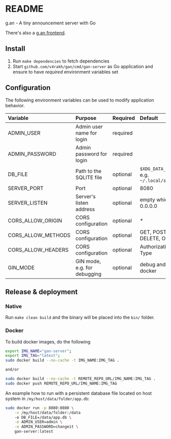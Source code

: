 # README

g.an - A tiny announcement server with Go

There's also a [g.an frontend](https://github.com/v4rakh/gan-frontend).

## Install

1. Run `make dependencies` to fetch dependencies
2. Start `github.com/v4rakh/gan/cmd/gan-server` as Go application and ensure to have _required_ environment variables set

## Configuration

The following environment variables can be used to modify application behavior.

| Variable | Purpose | Required | Default |
|:---|:---|:---|:---|
| ADMIN_USER | Admin user name for login | required |  |
| ADMIN_PASSWORD | Admin password for login | required |  |
| DB_FILE | Path to the SQLITE file | optional | `$XDG_DATA_DIR/gan/gan.db`, e.g. `~/.local/share/gan/gan.db` |
| SERVER_PORT | Port | optional | 8080 |
| SERVER_LISTEN | Server's listen address | optional | empty which equals 0.0.0.0 |
| CORS_ALLOW_ORIGIN | CORS configuration | optional | * |
| CORS_ALLOW_METHODS | CORS configuration | optional | GET, POST, PUT, PATCH, DELETE, OPTIONS |
| CORS_ALLOW_HEADERS | CORS configuration | optional | Authorization, Content-Type |
| GIN_MODE           | GIN mode, e.g. for debugging | optional | debug and release in docker |

## Release & deployment

### Native

Run `make clean build` and the binary will be placed into the `bin/` folder.

### Docker

To build docker images, do the following

```sh
export IMG_NAME="gan-server";
export IMG_TAG="latest";
sudo docker build --no-cache -t IMG_NAME:IMG_TAG .

and/or

sudo docker build --no-cache -t REMOTE_REPO_URL/IMG_NAME:IMG_TAG .
sudo docker push REMOTE_REPO_URL/IMG_NAME:IMG_TAG
```

An example how to run with a persistent database file located on host system in `/my/host/data/folder/app.db`:

```sh
sudo docker run -p 8080:8080 \
    -v /my/host/data/folder:/data
    -e DB_FILE=/data/app.db \
    -e ADMIN_USER=admin \
    -e ADMIN_PASSWORD=changeit \
    gan-server:latest
```  
